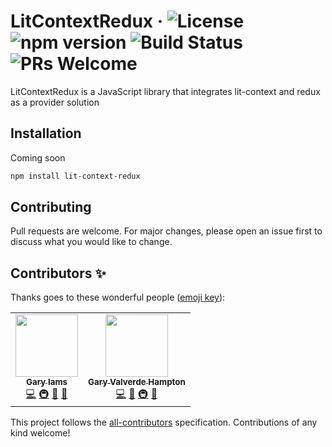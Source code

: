 
# LitContextRedux &middot; ![License](https://img.shields.io/badge/license-MIT-blue.svg) ![npm version](https://img.shields.io/npm/v/lit-context-redux.svg?style=flat) ![Build Status](https://travis-ci.org/garyvh2/lit-context-redux.svg?branch=master) ![PRs Welcome](https://img.shields.io/badge/PRs-welcome-brightgreen.svg)

LitContextRedux is a JavaScript library that integrates lit-context and redux as a provider solution

## Installation

Coming soon

```bash
npm install lit-context-redux
```

## Contributing
Pull requests are welcome. For major changes, please open an issue first to discuss what you would like to change.

## Contributors ✨

Thanks goes to these wonderful people ([emoji key](https://allcontributors.org/docs/en/emoji-key)):

<!-- ALL-CONTRIBUTORS-LIST:START - Do not remove or modify this section -->
<!-- prettier-ignore-start -->
<!-- markdownlint-disable -->
<table>
  <tr>
    <td align="center"><a href="https://github.com/gary"><img src="https://avatars1.githubusercontent.com/u/9971?v=4" width="100px;" alt=""/><br /><sub><b>Gary Iams</b></sub></a><br /><a href="https://github.com/garyvh2/lit-context-redux/commits?author=gary" title="Code">💻</a> <a href="#infra-gary" title="Infrastructure (Hosting, Build-Tools, etc)">🚇</a> <a href="https://github.com/garyvh2/lit-context-redux/commits?author=gary" title="Documentation">📖</a> <a href="#maintenance-gary" title="Maintenance">🚧</a></td>
    <td align="center"><a href="https://github.com/garyvh2"><img src="https://avatars1.githubusercontent.com/u/21265830?v=4" width="100px;" alt=""/><br /><sub><b>Gary Valverde Hampton</b></sub></a><br /><a href="https://github.com/garyvh2/lit-context-redux/commits?author=garyvh2" title="Code">💻</a> <a href="https://github.com/garyvh2/lit-context-redux/commits?author=garyvh2" title="Documentation">📖</a> <a href="#infra-garyvh2" title="Infrastructure (Hosting, Build-Tools, etc)">🚇</a> <a href="#maintenance-garyvh2" title="Maintenance">🚧</a></td>
  </tr>
</table>

<!-- markdownlint-enable -->
<!-- prettier-ignore-end -->
<!-- ALL-CONTRIBUTORS-LIST:END -->

This project follows the [all-contributors](https://github.com/all-contributors/all-contributors) specification. Contributions of any kind welcome!